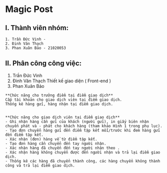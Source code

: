 # Magic Post 

## I. Thành viên nhóm:
```
1. Trần Đức Vinh - 
2. Đinh Văn Thạch
3. Phan Xuân Bảo - 21020053
```

## II. Phân công công việc:

1. Trần Đức Vinh
2. Đinh Văn Thạch
    Thiết kế giao diện ( Front-end )
3. Phan Xuân Bảo
```
**Chức năng cho trưởng điểm tại điểm giao dịch**
Cấp tài khoản cho giao dịch viên tại điểm giao dịch.
Thống kê hàng gửi, hàng nhận tại điểm giao dịch.


**Chức năng cho giao dịch viên tại điểm giao dịch**
- Ghi nhận hàng cần gửi của khách (người gửi), in giấy biên nhận chuyển phát và - phát cho khách hàng (tham khảo Hình 1 trong phụ lục).
- Tạo đơn chuyển hàng gửi đến điểm tập kết mỗi/trước khi đem hàng gửi đến điểm tập kết.
- Xác nhận (đơn) hàng về từ điểm tập kết.
- Tạo đơn hàng cần chuyển đến tay người nhận.
- Xác nhận hàng đã chuyển đến tay người nhận theo .
- Xác nhận hàng không chuyển được đến người nhận và trả lại điểm giao dịch.
- Thống kê các hàng đã chuyển thành công, các hàng chuyển không thành công và trả lại điểm giao dịch.
```

